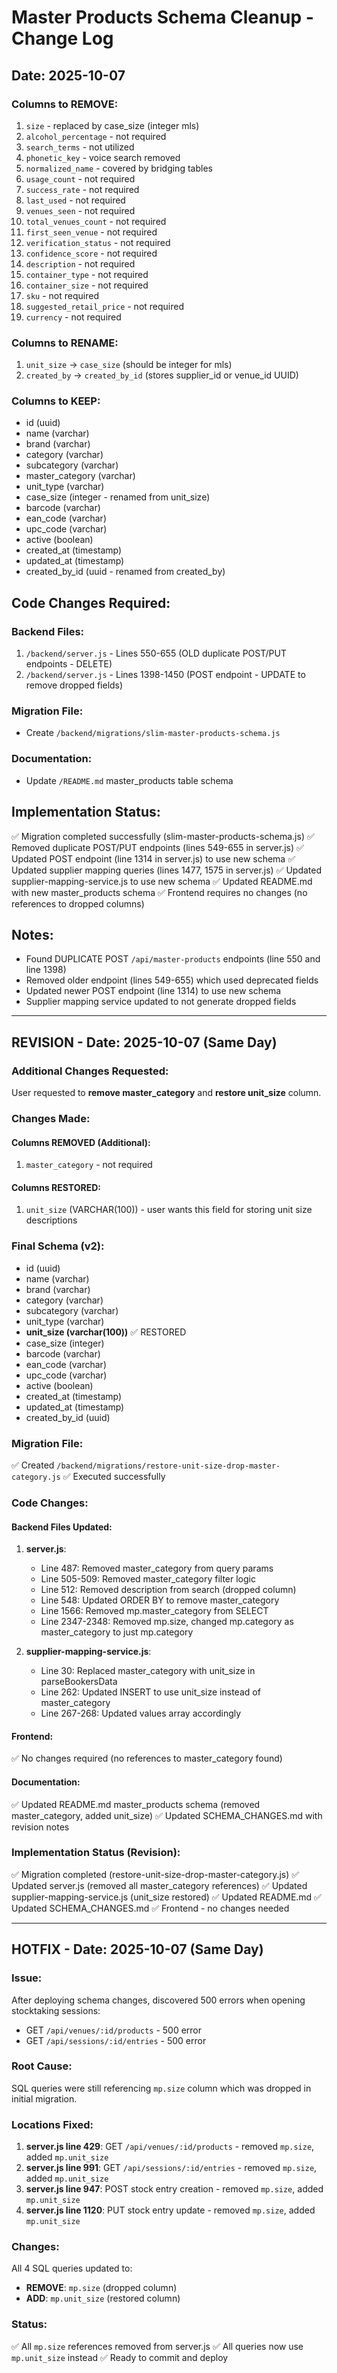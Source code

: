# Master Products Schema Cleanup - Change Log

## Date: 2025-10-07

### Columns to REMOVE:
1. `size` - replaced by case_size (integer mls)
2. `alcohol_percentage` - not required
3. `search_terms` - not utilized
4. `phonetic_key` - voice search removed
5. `normalized_name` - covered by bridging tables
6. `usage_count` - not required
7. `success_rate` - not required
8. `last_used` - not required
9. `venues_seen` - not required
10. `total_venues_count` - not required
11. `first_seen_venue` - not required
12. `verification_status` - not required
13. `confidence_score` - not required
14. `description` - not required
15. `container_type` - not required
16. `container_size` - not required
17. `sku` - not required
18. `suggested_retail_price` - not required
19. `currency` - not required

### Columns to RENAME:
1. `unit_size` → `case_size` (should be integer for mls)
2. `created_by` → `created_by_id` (stores supplier_id or venue_id UUID)

### Columns to KEEP:
- id (uuid)
- name (varchar)
- brand (varchar)
- category (varchar)
- subcategory (varchar)
- master_category (varchar)
- unit_type (varchar)
- case_size (integer - renamed from unit_size)
- barcode (varchar)
- ean_code (varchar)
- upc_code (varchar)
- active (boolean)
- created_at (timestamp)
- updated_at (timestamp)
- created_by_id (uuid - renamed from created_by)

## Code Changes Required:

### Backend Files:
1. `/backend/server.js` - Lines 550-655 (OLD duplicate POST/PUT endpoints - DELETE)
2. `/backend/server.js` - Lines 1398-1450 (POST endpoint - UPDATE to remove dropped fields)

### Migration File:
- Create `/backend/migrations/slim-master-products-schema.js`

### Documentation:
- Update `/README.md` master_products table schema

## Implementation Status:
✅ Migration completed successfully (slim-master-products-schema.js)
✅ Removed duplicate POST/PUT endpoints (lines 549-655 in server.js)
✅ Updated POST endpoint (line 1314 in server.js) to use new schema
✅ Updated supplier mapping queries (lines 1477, 1575 in server.js)
✅ Updated supplier-mapping-service.js to use new schema
✅ Updated README.md with new master_products schema
✅ Frontend requires no changes (no references to dropped columns)

## Notes:
- Found DUPLICATE POST `/api/master-products` endpoints (line 550 and line 1398)
- Removed older endpoint (lines 549-655) which used deprecated fields
- Updated newer POST endpoint (line 1314) to use new schema
- Supplier mapping service updated to not generate dropped fields

---

## REVISION - Date: 2025-10-07 (Same Day)

### Additional Changes Requested:
User requested to **remove master_category** and **restore unit_size** column.

### Changes Made:

#### Columns REMOVED (Additional):
1. `master_category` - not required

#### Columns RESTORED:
1. `unit_size` (VARCHAR(100)) - user wants this field for storing unit size descriptions

### Final Schema (v2):
- id (uuid)
- name (varchar)
- brand (varchar)
- category (varchar)
- subcategory (varchar)
- unit_type (varchar)
- **unit_size (varchar(100))** ✅ RESTORED
- case_size (integer)
- barcode (varchar)
- ean_code (varchar)
- upc_code (varchar)
- active (boolean)
- created_at (timestamp)
- updated_at (timestamp)
- created_by_id (uuid)

### Migration File:
✅ Created `/backend/migrations/restore-unit-size-drop-master-category.js`
✅ Executed successfully

### Code Changes:

#### Backend Files Updated:
1. **server.js**:
   - Line 487: Removed master_category from query params
   - Line 505-509: Removed master_category filter logic
   - Line 512: Removed description from search (dropped column)
   - Line 548: Updated ORDER BY to remove master_category
   - Line 1566: Removed mp.master_category from SELECT
   - Line 2347-2348: Removed mp.size, changed mp.category as master_category to just mp.category

2. **supplier-mapping-service.js**:
   - Line 30: Replaced master_category with unit_size in parseBookersData
   - Line 262: Updated INSERT to use unit_size instead of master_category
   - Line 267-268: Updated values array accordingly

#### Frontend:
✅ No changes required (no references to master_category found)

#### Documentation:
✅ Updated README.md master_products schema (removed master_category, added unit_size)
✅ Updated SCHEMA_CHANGES.md with revision notes

### Implementation Status (Revision):
✅ Migration completed (restore-unit-size-drop-master-category.js)
✅ Updated server.js (removed all master_category references)
✅ Updated supplier-mapping-service.js (unit_size restored)
✅ Updated README.md
✅ Updated SCHEMA_CHANGES.md
✅ Frontend - no changes needed

---

## HOTFIX - Date: 2025-10-07 (Same Day)

### Issue:
After deploying schema changes, discovered 500 errors when opening stocktaking sessions:
- GET `/api/venues/:id/products` - 500 error
- GET `/api/sessions/:id/entries` - 500 error

### Root Cause:
SQL queries were still referencing `mp.size` column which was dropped in initial migration.

### Locations Fixed:
1. **server.js line 429**: GET `/api/venues/:id/products` - removed `mp.size`, added `mp.unit_size`
2. **server.js line 991**: GET `/api/sessions/:id/entries` - removed `mp.size`, added `mp.unit_size`
3. **server.js line 947**: POST stock entry creation - removed `mp.size`, added `mp.unit_size`
4. **server.js line 1120**: PUT stock entry update - removed `mp.size`, added `mp.unit_size`

### Changes:
All 4 SQL queries updated to:
- **REMOVE**: `mp.size` (dropped column)
- **ADD**: `mp.unit_size` (restored column)

### Status:
✅ All `mp.size` references removed from server.js
✅ All queries now use `mp.unit_size` instead
✅ Ready to commit and deploy
